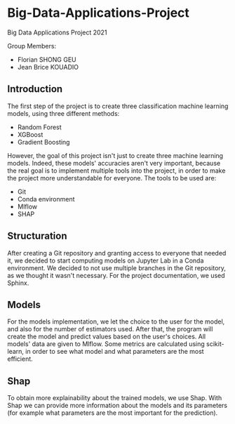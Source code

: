 # Big-Data-Applications-Project

Big Data Applications Project 2021

Group Members:

- Florian SHONG GEU
- Jean Brice KOUADIO

## Introduction

The first step of the project is to create three classification machine learning models, using three different methods:
- Random Forest
- XGBoost
- Gradient Boosting

However, the goal of this project isn't just to create three machine learning models. Indeed, these models' accuracies aren't very important, because the real goal is to implement
multiple tools into the project, in order to make the project more understandable for everyone.
The tools to be used are:
- Git
- Conda environment
- Mlflow
- SHAP

## Structuration

After creating a Git repository and granting access to everyone that needed it, we decided to start computing models on Jupyter Lab in a Conda environment.
We decided to not use multiple branches in the Git repository, as we thought it wasn't necessary.
For the project documentation, we used Sphinx.

## Models

For the models implementation, we let the choice to the user for the model, and also for the number of estimators used.
After that, the program will create the model and predict values based on the user's choices. All models' data are given to Mlflow.
Some metrics are calculated using scikit-learn, in order to see what model and what parameters are the most efficient.

## Shap

To obtain more explainability about the trained models, we use Shap.
With Shap we can provide more information about the models and its parameters (for example what parameters are the most important for the prediction).
